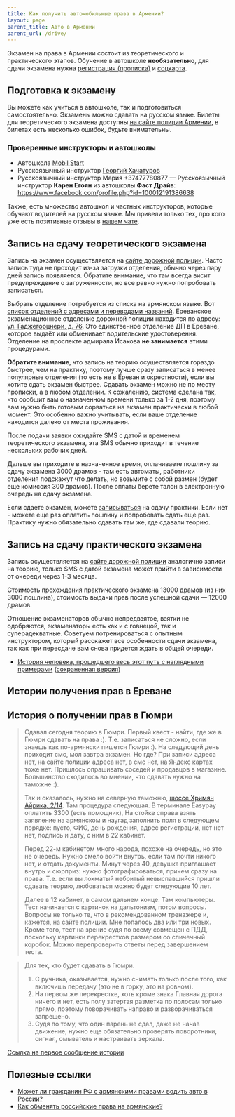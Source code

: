 ```yaml
---
title: Как получить автомобильные права в Армении?
layout: page
parent_title: Авто в Армении
parent_url: /drive/
---
```


Экзамен на права в Армении состоит из теоретического и практического этапов. Обучение в автошколе **необязательно**, для
сдачи экзамена нужна [регистрация (прописка)](../documents/registration.md) и [соцкарта](../documents/social-number.md).

## Подготовка к экзамену

Вы можете как учиться в автошколе, так и подготовиться самостоятельно. Экзамены можно сдавать на русском языке.
Билеты для теоретического экзамена доступны [на сайте полиции Армении](https://www.police.am/ճանապարհային-ոստիկանություն/the-list-of-driving-theory-test-questions.html), в билетах есть несколько ошибок, будьте внимательны.

### Проверенные инструкторы и автошколы

- Автошкола [Mobil Start](https://www.facebook.com/mobilSTART/?locale=ru_RU)
- Русскоязычный инструктор [Георгий Хачатуров](https://t.me/KhachaTours)
- Русскоязычный инструктор Мария +37477780877
— Русскоязычный инструктор **Карен Егоян** из автошколы **Фаст Драйв**: https://www.facebook.com/profile.php?id=100012191386638

Также, есть множество автошкол и частных инструкторов, которые обучают водителей на русском языке. Мы привели только тех, про кого уже есть позитивные отзывы в [нашем чате](https://t.me/am_autoclub).

## Запись на сдачу теоретического экзамена

Запись на экзамен осуществляется на [сайте дорожной полиции](https://roadpolice.am/ru).
Часто запись туда не проходит из-за загрузки отделения, обычно через пару дней запись появляется. Обратите внимание,
что там всегда висит предупреждение о загруженности, но все равно нужно попробовать записаться.

Выбрать отделение потребуется из списка на армянском языке. Вот [список отделений с адресами и переводами названий](license-locations.md).
Ереванское экзаменационное отделение дорожной полиции находится по адресу: [ул. Гаджегорцнери, д. 76](https://yandex.ru/maps/org/otdel_registratsii_tekhnicheskogo_osmotra_i_ekzamen_transportnykh_sredstv/173700962486/).
Это единственное отделение ДП в Ереване, которое выдаёт или обменивает водительские удостоверения. Отделение на проспекте адмирала Исакова **не занимается** этими процедурами.

**Обратите внимание**, что запись на теорию осуществляется гораздо быстрее, чем на практику, поэтому лучше сразу записаться
в менее популярные отделения (то есть не в Ереван и окрестности), если вы хотите сдать экзамен быстрее. Сдавать экзамен
можно не по месту прописки, а в любом отделении. К сожалению, система сделана так, что сообщит вам о назначенном времени
только за 1-2 дня, поэтому вам нужно быть готовым сорваться на экзамен практически в любой момент. Это особенно важно
учитывать, если ваше отделение находится далеко от места проживания.

После подачи заявки ожидайте SMS с датой и временем теоретического экзамена, эта SMS обычно приходит в течение нескольких рабочих дней.

Дальше вы приходите в назначенное время, оплачиваете пошлину за сдачу экзамена 3000 драмов - там есть автоматы, работники
отделения подскажут что делать, но возьмите с собой размен (будет еще комиссия 300 драмов). После оплаты берете талон в
электронную очередь на сдачу экзамена.

Если сдаете экзамен, можете [записываться](https://roadpolice.am/ru) на сдачу практики. Если нет -
можете еще раз оплатить пошлину и попробовать сдать еще раз. Практику нужно обязательно сдавать там же, где сдавали
теорию.

## Запись на сдачу практического экзамена

Запись осуществляется на [сайте дорожной полиции](https://roadpolice.am/ru) аналогично записи на теорию, только SMS с датой экзамена
может прийти в зависимости от очереди через 1-3 месяца.

Стоимость прохождения практического экзамена 13000 драмов (из них 3000 пошлина), стоимость выдачи прав после успешной сдачи — 12000 драмов.

Отношение экзаменаторов обычно непредвзятое, взятки не одобряются, экзаменаторы есть как и с говнецой, так и суперадекватные. Советуем потренироваться с опытным инструктором, который расскажет все особенности сдачи экзамена, так как при пересдаче вам снова придется ждать в общей очереди.

- [История человека, прошедшего весь этот путь с наглядными примерами](https://www.fedyunin.ru/know-how/arm-drive) ([сохраненная версия](/assets/drive/license-fedyunin.pdf))

## Истории получения прав в Ереване

<script async src="https://telegram.org/js/telegram-widget.js?21" data-telegram-post="am_autoclub/1457" data-width="100%"></script>

<script async src="https://telegram.org/js/telegram-widget.js?21" data-telegram-post="am_autoclub/1459" data-width="100%"></script>

<script async src="https://telegram.org/js/telegram-widget.js?21" data-telegram-post="am_autoclub/1465" data-width="100%"></script>

<script async src="https://telegram.org/js/telegram-widget.js?21" data-telegram-post="am_autoclub/16664" data-width="100%"></script>

## История о получении прав в Гюмри

> Сдавал сегодня теорию в Гюмри. Первый квест - найти, где же в Гюмри сдавать на права :). Т.е. записаться не сложно,
> если знаешь как по-армянски пишется Гюмри :). На следующий день приходит смс, мол завтра экзамен. Но где? При записи
> адреса нет, на сайте полиции адреса нет, в смс нет, на Яндекс картах тоже нет. Пришлось опрашивать соседей и
> продавцов в магазине. Большинство сходилось во мнении, что сдавать нужно на таможне :).
>
> Так и оказалось, нужно на северную таможню, [шоссе Хримян Айрика, 2/14](https://yandex.ru/maps/-/CCUrQYaqkB).
> Там процедура следующая. В терминале Easypay оплатить 3300 (есть помощник), На стойке справа взять заявление на армянском
> и наугад заполнить поля в следующем порядке: пусто, ФИО, день рождения, адрес регистрации, нет нет нет, подпись и дату, с ним в 22 кабинет.
>
> Перед 22-м кабинетом много народа, похоже на очередь, но это не очередь. Нужно смело войти внутрь, если там почти никого
> нет, и отдать документы. Минут через 40, девушка приглашает внутрь и сюрприз: нужно фотографироваться, причем сразу на
> права. Т.е. если вы лохматый небритый невыспавшийся пришли сдавать теорию, любоваться можно будет следующие 10 лет.
>
> Далее в 12 кабинет, в самом дальнем конце. Там компьютеры. Тест начинается с картинок на дальтонизм, потом вопросы.
> Вопросы не только те, что в рекомендованном тренажере и, кажется, на сайте полиции. Мне попалось два или три новых.
> Кроме того, тест на зрение судя по всему совмещен с ПДД, поскольку картинки перекрестков размером со спичечный коробок.
> Можно перепроверить ответы перед завершением теста.

> Для тех, кто будет сдавать в Гюмри.
> 1. С ручника, оказывается, нужно снимать только после того, как включишь передачу (это не в горку, это на ровном).
> 2. На первом же перекрестке, хоть кроме знака Главная дорога ничего и нет, есть полу затертая разметка по полосам только прямо, поэтому поворачивать направо и разворачиваться запрещено.
> 3. Судя по тому, что один парень не сдал, даже не начав движение, нужно еще обязательно проверять поворотники, сигнал, омыватель и настраивать зеркала.

[Ссылка на первое сообщение истории](https://t.me/am_autoclub/2336)

## Полезные ссылки

- [Может ли гражданин РФ с армянскими правами водить авто в России?](license-in-russia.md)
- [Как обменять российские права на армянские?](license-exchange.md)

